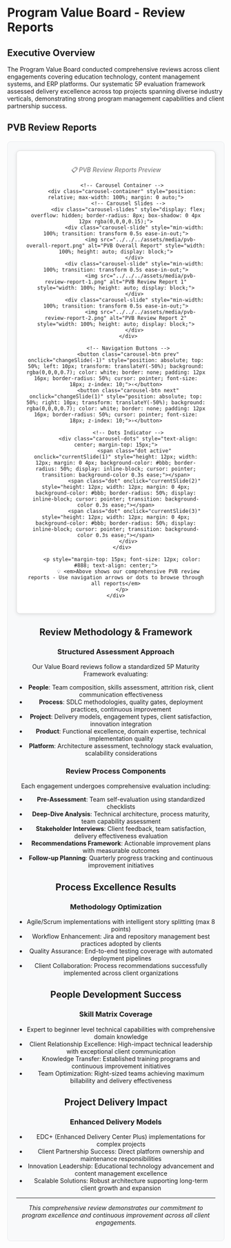 # Program Value Board - Review Reports

## Executive Overview

The Program Value Board conducted comprehensive reviews across client engagements covering education technology, content management systems, and ERP platforms. Our systematic 5P evaluation framework assessed delivery excellence across top projects spanning diverse industry verticals, demonstrating strong program management capabilities and client partnership success.

## PVB Review Reports

<div style="text-align: center; margin: 20px 0; padding: 20px; background-color: #f8f9fa; border-radius: 8px; border: 1px solid #e9ecef;">
    <div style="background-color: white; border: 1px solid #ddd; border-radius: 8px; padding: 20px; margin-bottom: 20px; box-shadow: 0 2px 8px rgba(0,0,0,0.1);">
        <p style="color: #666; font-style: italic; margin-bottom: 15px;">📋 PVB Review Reports Preview</p>
        
        <!-- Carousel Container -->
        <div class="carousel-container" style="position: relative; max-width: 100%; margin: 0 auto;">
            <!-- Carousel Slides -->
            <div class="carousel-slides" style="display: flex; overflow: hidden; border-radius: 8px; box-shadow: 0 4px 12px rgba(0,0,0,0.15);">
                <div class="carousel-slide" style="min-width: 100%; transition: transform 0.5s ease-in-out;">
                    <img src="../../../assets/media/pvb-overall-report.png" alt="PVB Overall Report" style="width: 100%; height: auto; display: block;">
                </div>
                <div class="carousel-slide" style="min-width: 100%; transition: transform 0.5s ease-in-out;">
                    <img src="../../../assets/media/pvb-review-report-1.png" alt="PVB Review Report 1" style="width: 100%; height: auto; display: block;">
                </div>
                <div class="carousel-slide" style="min-width: 100%; transition: transform 0.5s ease-in-out;">
                    <img src="../../../assets/media/pvb-review-report-2.png" alt="PVB Review Report 2" style="width: 100%; height: auto; display: block;">
                </div>
            </div>
            
            <!-- Navigation Buttons -->
            <button class="carousel-btn prev" onclick="changeSlide(-1)" style="position: absolute; top: 50%; left: 10px; transform: translateY(-50%); background: rgba(0,0,0,0.7); color: white; border: none; padding: 12px 16px; border-radius: 50%; cursor: pointer; font-size: 18px; z-index: 10;">‹</button>
            <button class="carousel-btn next" onclick="changeSlide(1)" style="position: absolute; top: 50%; right: 10px; transform: translateY(-50%); background: rgba(0,0,0,0.7); color: white; border: none; padding: 12px 16px; border-radius: 50%; cursor: pointer; font-size: 18px; z-index: 10;">›</button>
            
            <!-- Dots Indicator -->
            <div class="carousel-dots" style="text-align: center; margin-top: 15px;">
                <span class="dot active" onclick="currentSlide(1)" style="height: 12px; width: 12px; margin: 0 4px; background-color: #bbb; border-radius: 50%; display: inline-block; cursor: pointer; transition: background-color 0.3s ease;"></span>
                <span class="dot" onclick="currentSlide(2)" style="height: 12px; width: 12px; margin: 0 4px; background-color: #bbb; border-radius: 50%; display: inline-block; cursor: pointer; transition: background-color 0.3s ease;"></span>
                <span class="dot" onclick="currentSlide(3)" style="height: 12px; width: 12px; margin: 0 4px; background-color: #bbb; border-radius: 50%; display: inline-block; cursor: pointer; transition: background-color 0.3s ease;"></span>
            </div>
        </div>
        
        <p style="margin-top: 15px; font-size: 12px; color: #888; text-align: center;">
            💡 <em>Above shows our comprehensive PVB review reports - Use navigation arrows or dots to browse through all reports</em>
        </p>
    </div>
</div>

<script>
let slideIndex = 1;
showSlides(slideIndex);

function changeSlide(n) {
    showSlides(slideIndex += n);
}

function currentSlide(n) {
    showSlides(slideIndex = n);
}

function showSlides(n) {
    let i;
    let slides = document.querySelectorAll('.carousel-slide');
    let dots = document.querySelectorAll('.dot');
    
    if (n > slides.length) {slideIndex = 1}
    if (n < 1) {slideIndex = slides.length}
    
    for (i = 0; i < slides.length; i++) {
        slides[i].style.transform = `translateX(-${(slideIndex-1) * 100}%)`;
    }
    
    for (i = 0; i < dots.length; i++) {
        dots[i].style.backgroundColor = '#bbb';
    }
    dots[slideIndex-1].style.backgroundColor = '#007bff';
}
</script>

## Review Methodology & Framework

### Structured Assessment Approach

Our Value Board reviews follow a standardized 5P Maturity Framework evaluating:

- **People**: Team composition, skills assessment, attrition risk, client communication effectiveness
- **Process**: SDLC methodologies, quality gates, deployment practices, continuous improvement
- **Project**: Delivery models, engagement types, client satisfaction, innovation integration
- **Product**: Functional excellence, domain expertise, technical implementation quality
- **Platform**: Architecture assessment, technology stack evaluation, scalability considerations

### Review Process Components

Each engagement undergoes comprehensive evaluation including:

- **Pre-Assessment**: Team self-evaluation using standardized checklists
- **Deep-Dive Analysis**: Technical architecture, process maturity, team capability assessment
- **Stakeholder Interviews**: Client feedback, team satisfaction, delivery effectiveness evaluation
- **Recommendations Framework**: Actionable improvement plans with measurable outcomes
- **Follow-up Planning**: Quarterly progress tracking and continuous improvement initiatives

## Process Excellence Results

### Methodology Optimization
- Agile/Scrum implementations with intelligent story splitting (max 8 points)
- Workflow Enhancement: Jira and repository management best practices adopted by clients
- Quality Assurance: End-to-end testing coverage with automated deployment pipelines
- Client Collaboration: Process recommendations successfully implemented across client organizations

## People Development Success

### Skill Matrix Coverage
- Expert to beginner level technical capabilities with comprehensive domain knowledge
- Client Relationship Excellence: High-impact technical leadership with exceptional client communication
- Knowledge Transfer: Established training programs and continuous improvement initiatives
- Team Optimization: Right-sized teams achieving maximum billability and delivery effectiveness

## Project Delivery Impact

### Enhanced Delivery Models
- EDC+ (Enhanced Delivery Center Plus) implementations for complex projects
- Client Partnership Success: Direct platform ownership and maintenance responsibilities
- Innovation Leadership: Educational technology advancement and content management excellence
- Scalable Solutions: Robust architecture supporting long-term client growth and expansion



---

*This comprehensive review demonstrates our commitment to program excellence and continuous improvement across all client engagements.*

